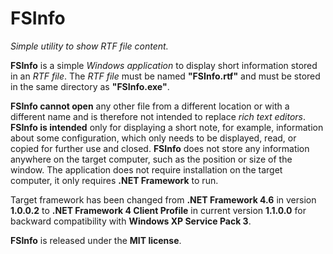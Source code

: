 # FSInfo
*Simple utility to show RTF file content.*

**FSInfo** is a simple *Windows application* to display short information stored
in an *RTF file*. The *RTF file* must be named **"FSInfo.rtf"** and must be
stored in the same directory as **"FSInfo.exe"**.

**FSInfo cannot open** any other file from a different location or with a
different name and is therefore not intended to replace *rich text editors*.
**FSInfo is intended** only for displaying a short note, for example,
information about some configuration, which only needs to be displayed, read, or
copied for further use and closed. **FSInfo** does not store any information
anywhere on the target computer, such as the position or size of the window. The
application does not require installation on the target computer, it only
requires **.NET Framework** to run.

Target framework has been changed from **.NET Framework 4.6** in version
**1.0.0.2** to **.NET Framework 4 Client Profile** in current version
**1.1.0.0** for backward compatibility with **Windows XP Service Pack 3**.

**FSInfo** is released under the **MIT license**.
